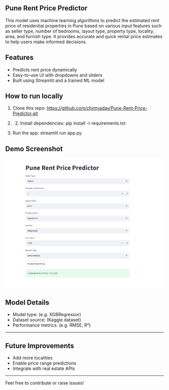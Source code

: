 ## Pune Rent Price Predictor
This model uses machine learning algorithms to predict the estimated rent price of residential properties in Pune based on various input features such as seller type, number of bedrooms, layout type, property type, locality, area, and furnish type. It provides accurate and quick rental price estimates to help users make informed decisions.

## Features
- Predicts rent price dynamically
- Easy-to-use UI with dropdowns and sliders
- Built using Streamlit and a trained ML model

## How to run locally
1. Clone this repo:
https://github.com/chintyadav/Pune-Rent-Price-Predictor.git

3. 2. Install dependencies:
pip install -r requirements.txt

4. Run the app:
streamlit run app.py

## Demo Screenshot
![App Screenshot](screenshot.png)

## Model Details
- Model type: (e.g. XGBRegressor)
- Dataset source: (Kaggle dataset)
- Performance metrics: (e.g. RMSE, R²)

---

## Future Improvements
- Add more localities
- Enable price range predictions
- Integrate with real estate APIs

---

Feel free to contribute or raise issues!


